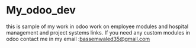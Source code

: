 # My_odoo_dev
this is sample of my work in odoo work on employee modules and hospital management and project systems links.
If you need any custom modules in odoo contact me in my email :bassemwaled35@gmail.com 
